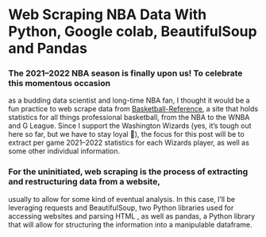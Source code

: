 # Web Scraping NBA Data With Python, Google colab, BeautifulSoup and Pandas

### The 2021–2022 NBA season is finally upon us! To celebrate this momentous occasion 
as a budding data scientist and long-time NBA fan, I thought it would be a fun practice to web scrape data from [Basketball-Reference](https://www.basketball-reference.com/leagues/NBA_2022_per_game.html),
a site that holds statistics for all things professional basketball, from the NBA to the WNBA and G League.
Since I support the Washington Wizards (yes, it’s tough out here so far, but we have to stay loyal 😤),
the focus for this post will be to extract per game 2021–2022 statistics for each Wizards player,
as well as some other individual information.

### For the uninitiated, web scraping is the process of extracting and restructuring data from a website,
usually to allow for some kind of eventual analysis. In this case, I’ll be leveraging requests and BeautifulSoup,
two Python libraries used for accessing websites and parsing HTML , 
as well as pandas, a Python library that will allow for structuring the information into a manipulable dataframe.

